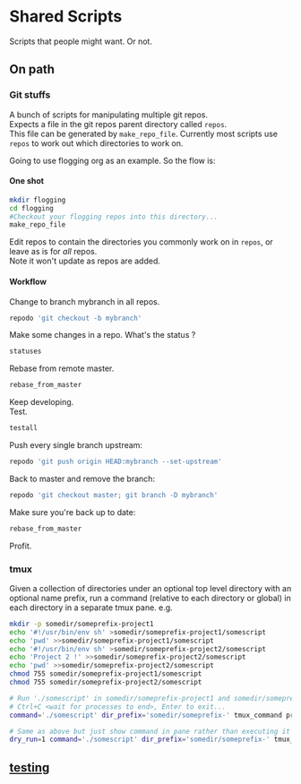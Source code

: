 # Shared Scripts

Scripts that people might want. Or not.

## On path
### Git stuffs
A bunch of scripts for manipulating multiple git repos.  
Expects a file in the git repos parent directory called `repos`.  
This file can be generated by `make_repo_file`.
Currently most scripts use `repos` to work out which directories to work on.

Going to use flogging org as an example. So the flow is:
#### One shot
```bash
mkdir flogging
cd flogging
#Checkout your flogging repos into this directory...
make_repo_file
```
Edit repos to contain the directories you commonly work on in `repos`, or leave as is for _all_ repos.  
Note it won't update as repos are added.
#### Workflow
Change to branch mybranch in all repos.  
```bash
repodo 'git checkout -b mybranch'
```
Make some changes in a repo.
What's the status ?  
```bash
statuses
```  
Rebase from remote master.  
```bash
rebase_from_master
```
Keep developing.  
Test.  
```bash
testall
```
Push every single branch upstream:  
```bash
repodo 'git push origin HEAD:mybranch --set-upstream'
```
Back to master and remove the branch:
```bash
repodo 'git checkout master; git branch -D mybranch' 
```
Make sure you're back up to date:  
```bash
rebase_from_master
```

Profit.  

### tmux
Given a collection of directories under an optional top level directory with an optional name prefix,
run a command (relative to each directory or global) in each directory in a separate tmux pane.
e.g.
```bash
mkdir -p somedir/someprefix-project1
echo '#!/usr/bin/env sh' >somedir/someprefix-project1/somescript
echo 'pwd' >>somedir/someprefix-project1/somescript
echo '#!/usr/bin/env sh' >somedir/someprefix-project2/somescript
echo 'Project 2 !' >>somedir/someprefix-project2/somescript
echo 'pwd' >>somedir/someprefix-project2/somescript
chmod 755 somedir/someprefix-project1/somescript
chmod 755 somedir/someprefix-project2/somescript

# Run './somescript' in somedir/someprefix-project1 and somedir/someprefix-project2 in separate tmux panes.
# Ctrl+C <wait for processes to end>, Enter to exit...
command='./somescript' dir_prefix='somedir/someprefix-' tmux_command project1 project2

# Same as above but just show command in pane rather than executing it
dry_run=1 command='./somescript' dir_prefix='somedir/someprefix-' tmux_command project1 project2
```

## [testing](testing)



